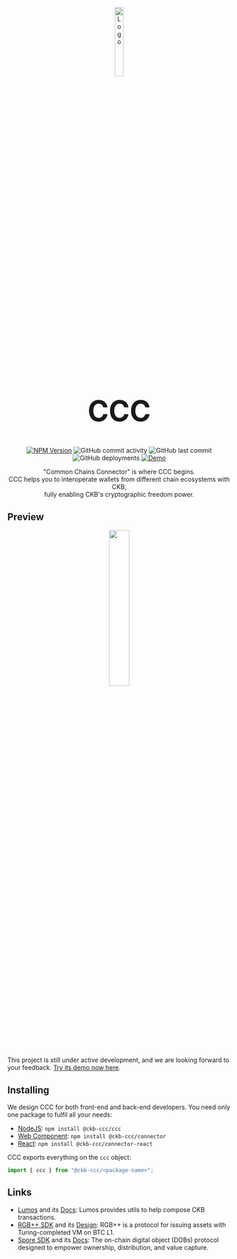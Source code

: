 <p align="center">
  <a href="https://ckbccc-demo.vercel.app/">
    <img alt="Logo" src="https://raw.githubusercontent.com/ckb-ecofund/ccc/master/assets/logo.svg" width="20%" />
  </a>
</p>

<h1 align="center" style="font-size: 64px;">
  CCC
</h1>

<p align="center">
  <a href="https://www.npmjs.com/package/@ckb-ccc/ccc"><img
    alt="NPM Version" src="https://img.shields.io/npm/v/%40ckb-ccc%2Fccc"
  /></a>
  <img alt="GitHub commit activity" src="https://img.shields.io/github/commit-activity/m/ckb-ecofund/ccc" />
  <img alt="GitHub last commit" src="https://img.shields.io/github/last-commit/ckb-ecofund/ccc/master" />
  <img alt="GitHub deployments" src="https://img.shields.io/github/deployments/ckb-ecofund/ccc/production" />
  <a href="https://ckbccc-demo.vercel.app/"><img
    alt="Demo" src="https://img.shields.io/website?url=https%3A%2F%2Fckbccc-demo.vercel.app%2F&label=Demo"
  /></a>
</p>

<p align="center">
  "Common Chains Connector" is where CCC begins.
  <br />
  CCC helps you to interoperate wallets from different chain ecosystems with CKB,
  <br />
  fully enabling CKB's cryptographic freedom power.
</p>

## Preview

<p align="center">
  <a href="https://ckbccc-demo.vercel.app/">
    <img src="https://raw.githubusercontent.com/ckb-ecofund/ccc/master/assets/preview.png" width="30%" />
  </a>
</p>

This project is still under active development, and we are looking forward to your feedback. [Try its demo now here](https://ckbccc-demo.vercel.app/).

## Installing

We design CCC for both front-end and back-end developers. You need only one package to fulfil all your needs:

* [NodeJS](https://www.npmjs.com/package/@ckb-ccc/ccc): ```npm install @ckb-ccc/ccc```
* [Web Component](https://www.npmjs.com/package/@ckb-ccc/connector): ```npm install @ckb-ccc/connector```
* [React](https://www.npmjs.com/package/@ckb-ccc/connector-react): ```npm install @ckb-ccc/connector-react```

CCC exports everything on the `ccc` object:

```typescript
import { ccc } from "@ckb-ccc/<package-name>";
```

## Links

* [Lumos](https://github.com/ckb-js/lumos) and its [Docs](https://lumos-website.vercel.app/): Lumos provides utils to help compose CKB transactions.
* [RGB++ SDK](https://github.com/ckb-cell/rgbpp-sdk) and its [Design](https://github.com/ckb-cell/RGBPlusPlus-design): RGB++ is a protocol for issuing assets with Turing-completed VM on BTC L1.
* [Spore SDK](https://github.com/sporeprotocol/spore-sdk) and its [Docs](https://docs.spore.pro/): The on-chain digital object (DOBs) protocol designed to empower ownership, distribution, and value capture.